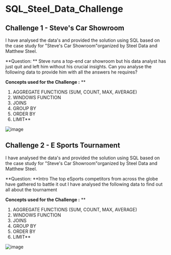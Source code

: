 # SQL_Steel_Data_Challenge

## Challenge 1 - Steve's Car Showroom

I have analysed the data's and provided the solution using SQL based on the case study for "Steve's Car Showroom"organized by Steel Data and Matthew Steel.

**Question: **
Steve runs a top-end car showroom but his data analyst has just quit and left him without his crucial insights.
Can you analyse the following data to provide him with all the answers he requires?

**Concepts used for the Challenge :**
**
1. AGGREGATE FUNCTIONS (SUM, COUNT, MAX, AVERAGE)
2. WINDOWS FUNCTION
3. JOINS
4. GROUP BY
5. ORDER BY
6. LIMIT**



![image](https://github.com/aiman-syeda/SQL_Steel_Data_Challenge/assets/137302844/529289ed-8946-43b5-8370-2e6bf7fcd94f)


## Challenge 2 - E Sports Tournament

I have analysed the data's and provided the solution using SQL based on the case study for "Steve's Car Showroom"organized by Steel Data and Matthew Steel.

**Question: **Intro
The top eSports competitors from across the globe have gathered to battle it out
I have analysed the following data to find out all about the tournament

**Concepts used for the Challenge :**
**
1. AGGREGATE FUNCTIONS (SUM, COUNT, MAX, AVERAGE)
2. WINDOWS FUNCTION
3. JOINS
4. GROUP BY
5. ORDER BY
6. LIMIT**


![image](https://github.com/aiman-syeda/SQL_Steel_Data_Challenge/assets/137302844/e1641a89-acb9-46b9-b32c-89c665c5a859)


